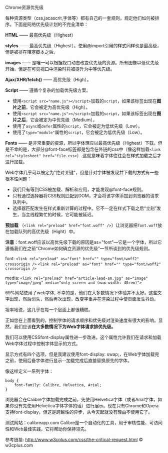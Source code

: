 Chrome资源优先级

每种资源类型（css,jacascrit,字体等）都有自己的一套规则，规定他们如何被排序。下面是网络优先级计划的不完全清单：

**HTML** —— 最高优先级（Highest）

**styles** —— 最高优先级（Highest）。使用@import引用的样式同样也是最高级，但是被排在阻塞脚本之后。

**images** —— 是唯一可以根据视口动态改变优先级的资源。所有图像以低优先级开始，但是在可见视口中渲染时将被提升为中等优先级。

**Ajax/XHR/fetch()** —— 高优先级（High）。

**Script** —— 遵循个复杂的加载优先级方案。

- 使用`<script src="name.js"></script>`加载的`script`，如果该标签出现在**图片之前**，它会被定为高优先级（High）。
- 使用`<script src="name.js"></script>`加载的`script`，如果该标签出现在**图片之后**，它会被定为中优先级（Medium）。
- 使用了`async`或`defer`属性的`script`，它会被定为低优先级（Low）。
- 使用了`type="module"`属性的`script`，它会被定为低优先级（Low）。

**Fonts** —— 是非常重要的资源，所以字体理应以最高优先级（Highest）下载。但是不幸的是，大部分@font-face标签都是包含在外链的css中（像这样加载`<link rel="stylesheet" href="file.css>`）.这就意味着字体往往会在样式加载之后才进行加载。

Web字体几乎可以被定为"绝对关键"，但是针对字体被发现并下载的方式有一些根本性问题：

- 我们只有等到CSS被加载、解析和应用，才能发现@font-face规则。
- 只有通过选择器将CSS规则匹配到DOM，才会将该字体添加到浏览器的请求队列中。
- 选择器匹配发生在样式重新计算的过程中。它不一定在样式下载之后“立刻”发生，当主线程繁忙的时候，它可能被延迟。

**预加载** （`<link rel="preload" href="font.woff" />`）让浏览器把`font.woff`放在加载队列的高优先级（Hight）中。

**注意**：font.woff应该以高优先级下载的原因是as="font"—它是一个字体，所以它遵循我们在之前“Chrome如何确立资源的优先级”一节所谈到的优先级规则。

font:
`<link rel="preload" as="font" href="" type="font/woff2" crossorigin />`
`<link rel="preload" as="font" href="" type="font/woff2" crossorigin />`

media:
`<link rel="preload" href="article-lead-sm.jpg" as="image" type="image/jpeg" media="only screen and (max-width: 48rem)">`

69%网站使用了web字体, 不幸的是，他们在大多数情况下体验并不太好。这些文字出现，然后消失，然后再次出现，改变字重并在渲染过程中使页面发生抖动。

坦率地说，这几乎在每一个层面上都很糟糕。

正如您在上面看到的，控制字体的请求顺序和优先级对渲染速度有很大的影响。显然，我们应该**在大多数情况下为Web字体请求排优先级。**

我们可以使用CSSfont-display属性进一步改进。这个属性允许我们在请求和加载Web字体过程中控制字体显示的方式。

显示方式有四个选项，但是我建议使用font-display: swap;，在Web字体加载完之前，使用后备字体进行显示--加载完成后直接替换原先的字体。

像这样定义一系列字体：

	body {
	    font-family: Calibre, Helvetica, Arial;
	}
浏览器会在Calibre字体加载完成之前，先使用Helvetica字体（或者Arial字体，如果你没有先使用Helvetica字体字体的话）进行展示。现在只有Chrome和Opera支持font-display，但这是跨越性的异步，从今天起就没有理由不使用它了。

测试网站：calibreapp.com
Calibre是一个自动化的工具，用于审核性能、可访问性和Web最佳实践，它将帮助你保持领先。

参考链接: http://www.w3cplus.com/css/the-critical-request.html © w3cplus.com